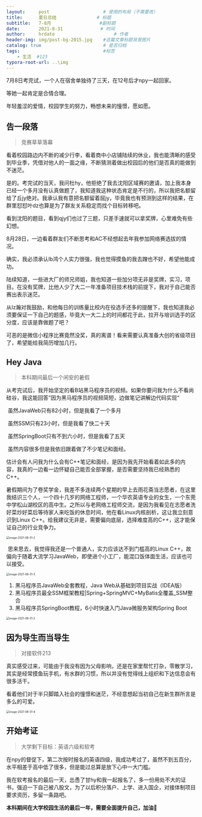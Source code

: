 ```yaml
---
layout:     post                    # 使用的布局（不需要改）
title:      夏日总结               # 标题 
subtitle:   7-8月                  #副标题
date:       2021-8-31              # 时间
author:     hrdate                      # 作者
header-img: img/post-bg-2015.jpg    #这篇文章标题背景图片
catalog: true                       # 是否归档
tags:                               #标签
    - 生活  #123
typora-root-url: ..\img
---
```


7月8日考完试，一个人在宿舍单独待了三天，在12号后才npy一起回家。

等她一起肯定是合情合理。

年轻羞涩的爱情，校园学生的努力，畅想未来的憧憬，愿如愿。

## 告一段落

>  竞赛草草落幕

看着校园路边内不断的减少行李，看着商中小店铺陆续的休业，我也能清晰的感受到毕业季，凭借对他人的一面之缘，不断猜测着做出校园后的他们是否真的能做到不迷茫。

是的。考完试的当天，我问杜hy，他拒绝了我去沈阳区域赛的邀请，加上我本身已经一个多月没有认真做题了，我知道我这种状态肯定是不行的，所以我把名额留给了丘jy绝对。我承认我有意把名额留着屈jy，毕竟我也有预测到这样的结果，在群里怼怼叶dz也算是为了群友关系稳定而找个目标转移吧。

看到沈阳的题目，看到qjy们也过了三题，只差手速就可以拿奖牌，心里难免有些幻想。



8月28日，一边看着群友们不断思考和AC不经想起去年我参加网络赛选拔的情况。

确实，我必须承认lb鸿个人实力很强，我也觉得摸鱼的我去蹭也不好，希望他能成功。



陆续知道，一些进大厂的师兄师姐，我也知道一些加分项无非是奖牌，实习，项目。在没有奖牌，比他人少了大二一年准备项目技术栈的前提下，我对于自己能否赛出表示迷茫。

从lz瀚对我鼓励，和他每日的训练量比校内在役选手还多的提醒下，我也知道我必须要保证一下自己的题感，毕竟大一大二上的时间都花于此，拉开与培训选手的区分度，应该是靠做题了吧？

可恶的是微信小程序比赛竟然没奖，真的离谱！看来需要认真准备大创的省级项目了，希望能给我简历增加几行。

## Hey Java

>本科期间最后一个闲安的暑假

从考完试后，我开始坚定的看B站黑马程序员的视频。如果你要问我为什么不看尚硅谷，我这能回答”因为黑马程序员的视频简短，边做笔记讲解边代码实现“

​	虽然JavaWeb只有82小时，但是我看了一个多月

​	虽然SSM只有23小时，但是我看了快二十天

​	虽然SpringBoot只有不到六小时，但是我看了五天

​	虽然内容很多但是我依旧跟着做了不少笔记和面经。

​	估计会有人问我为什么会有C++笔记和面经，是因为我先开始看着如此多的内容，我真的一边看一边怀疑自己能否全部掌握，是否需要坚持我已经熟悉的C++。

​	暑假期间为了卷奖学金，我差不多连续两个星期的早上去雨花斋当志愿者，在这里我结识三个人，一个四十几岁的网络工程师，一个华农英语专业的女生，一个东莞中学松山湖校区的高中生。之所以与老网络工程师交流，是因为我看见在志愿者洗好菜炒好菜后等待家人来吃饭的休息时间，他在看Linux内核剖析，这让我立刻意识到Linux C++。给我建议无非是，需要偏向底层，选择难度高的C++，这才能保证自己的行业竞争力。

<img src="image-2021-08-31-1.png" alt="image-2021-08-31-2" style="zoom:50%;" />

​	思来思去，我觉得我还是一个普通人，实力应该达不到门槛高的Linux C++，故偏向于随着大流学习JavaWeb，即使进个小工厂，能混口饭体面生活，应该也可以接受。

<img src="/image-2021-08-31-3.png" alt="image-2021-08-31-3" style="zoom:50%;" />

1. 黑马程序员JavaWeb全套教程，Java Web从基础到项目实战（IDEA版）
2. 黑马程序员最全SSM框架教程|Spring+SpringMVC+MyBatis全覆盖_SSM整合
3. 黑马程序员SpringBoot教程，6小时快速入门Java微服务架构Spring Boot

<img src="image-2021-08-31-2.png" alt="image-2021-08-31-2" style="zoom:50%;" />

## 因为导生而当导生

> 对接软件213

真实感受过来，可能由于我没有因为父母影响，还是在家里帮忙打杂，零散学习，其实是经常摸鱼玩手机，有水群的习惯，所以并没有觉得线上组织和下达信息会有很多活干。

看着他们对于半只脚踏入社会的憧憬和迷茫，不经意想起当初自己在新生群所言是多么的可爱。

<img src="image-2021-08-31-4.png" alt="image-2021-08-31-4" style="zoom:50%;" />

## 开始考证

> 大学剩下目标：英语六级和软考

在npy的督促下，第二次按时报名的英语四级，我成功考过了，虽然不到五百分，水平相差于高中低了很多，但是能过总算是放下心中一大门槛。

我在软考报名的最后一天，怂恿了甘hy和我一起报名了，多一份用处不大的证书，强迫一下自己被八股文，为了以后积分落户、上学、进入国企，对接体制项目要求资历，多留一条路吧。



**本科期间在大学校园生活的最后一年，需要全面提升自己，加油💪**

